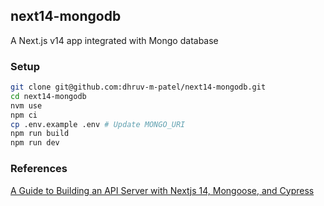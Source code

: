 ## next14-mongodb

A Next.js v14 app integrated with Mongo database

### Setup

```bash
git clone git@github.com:dhruv-m-patel/next14-mongodb.git
cd next14-mongodb
nvm use
npm ci
cp .env.example .env # Update MONGO_URI
npm run build
npm run dev
```

### References

[A Guide to Building an API Server with Nextjs 14, Mongoose, and Cypress](https://stackademic.com/blog/a-guide-to-build-an-api-server-with-nextjs-14-and-mongoose-e01f0e10a68a)
